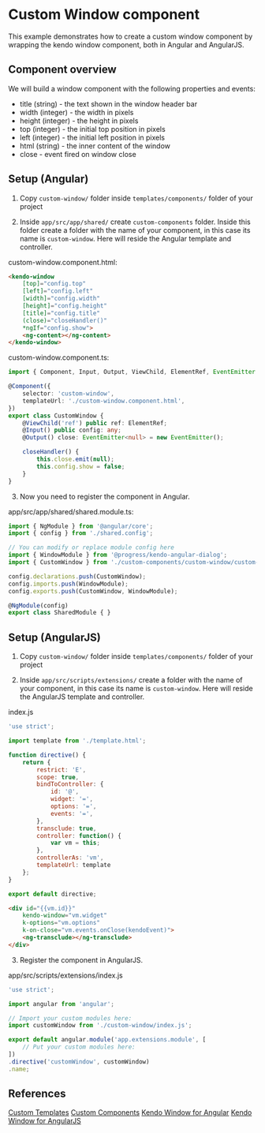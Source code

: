 # Custom Window component

This example demonstrates how to create a custom window component by wrapping the kendo window component, both in Angular and AngularJS.

## Component overview

We will build a window component with the following properties and events:

- title (string) - the text shown in the window header bar
- width (integer) - the width in pixels
- height (integer) - the height in pixels
- top (integer) - the initial top position in pixels
- left (integer) - the initial left position in pixels
- html (string) - the inner content of the window
- close - event fired on window close

## Setup (Angular)

1. Copy `custom-window/` folder inside `templates/components/` folder of your project

2. Inside `app/src/app/shared/` create `custom-components` folder. Inside this folder create a folder with the name of your component, in this case its name is `custom-window`. Here will reside the Angular template and controller.

custom-window.component.html:

```html
<kendo-window
    [top]="config.top"
    [left]="config.left"
    [width]="config.width"
    [height]="config.height"
    [title]="config.title"
    (close)="closeHandler()"
    *ngIf="config.show">
    <ng-content></ng-content>
</kendo-window>
```

custom-window.component.ts:

```ts
import { Component, Input, Output, ViewChild, ElementRef, EventEmitter } from '@angular/core';

@Component({
    selector: 'custom-window',
    templateUrl: './custom-window.component.html',
})
export class CustomWindow {
    @ViewChild('ref') public ref: ElementRef;
    @Input() public config: any;
    @Output() close: EventEmitter<null> = new EventEmitter();

    closeHandler() {
        this.close.emit(null);
        this.config.show = false;
    }
}

```

3. Now you need to register the component in Angular.

app/src/app/shared/shared.module.ts:

```ts
import { NgModule } from '@angular/core';
import { config } from './shared.config';

// You can modify or replace module config here
import { WindowModule } from '@progress/kendo-angular-dialog';
import { CustomWindow } from './custom-components/custom-window/custom-window.component';

config.declarations.push(CustomWindow);
config.imports.push(WindowModule);
config.exports.push(CustomWindow, WindowModule);

@NgModule(config)
export class SharedModule { }
```

## Setup (AngularJS)

1. Copy `custom-window/` folder inside `templates/components/` folder of your project


2. Inside `app/src/scripts/extensions/` create a folder with the name of your component, in this case its name is `custom-window`. Here will reside the AngularJS template and controller.

index.js

```js
'use strict';

import template from './template.html';

function directive() {
    return {
        restrict: 'E',
        scope: true,
        bindToController: {
            id: '@',
            widget: '=',
            options: '=',
            events: '=',
        },
        transclude: true,
        controller: function() {
            var vm = this;
        },
        controllerAs: 'vm',
        templateUrl: template
    };
}

export default directive;
```

```html
<div id="{{vm.id}}"
    kendo-window="vm.widget"
    k-options="vm.options"
    k-on-close="vm.events.onClose(kendoEvent)">
    <ng-transclude></ng-transclude>
</div>
```

3. Register the component in AngularJS.

app/src/scripts/extensions/index.js

```js
'use strict';

import angular from 'angular';

// Import your custom modules here:
import customWindow from './custom-window/index.js';

export default angular.module('app.extensions.module', [
    // Put your custom modules here:
])
.directive('customWindow', customWindow)
.name;
```

## References

[Custom Templates](https://www.telerik.com/kendo-ui-builder/documentation/extension-points/custom-templates/)
[Custom Components](https://www.telerik.com/kendo-ui-builder/documentation/extension-points/custom-templates/custom-components/)
[Kendo Window for Angular](https://www.telerik.com/kendo-angular-ui/components/dialogs/window/)
[Kendo Window for AngularJS](https://docs.telerik.com/kendo-ui/api/javascript/ui/window)